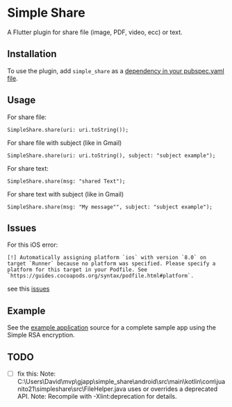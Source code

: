 # Simple Share

A Flutter plugin for share file (image, PDF, video, ecc) or text.

## Installation

To use the plugin, add `simple_share` as a
[dependency in your pubspec.yaml file](https://flutter.io/platform-plugins/).

## Usage

For share file: 

```SimpleShare.share(uri: uri.toString());```

For share file with subject (like in Gmail)

```SimpleShare.share(uri: uri.toString(), subject: "subject example");```

For share text: 

```SimpleShare.share(msg: "shared Text");```

For share text with subject (like in Gmail)

```SimpleShare.share(msg: "My message"", subject: "subject example");```

## Issues

For this iOS error:

```[!] Automatically assigning platform `ios` with version `8.0` on target `Runner` because no platform was specified. Please specify a platform for this target in your Podfile. See `https://guides.cocoapods.org/syntax/podfile.html#platform`.```

see this [issues](https://github.com/giandifra/simple_share/issues/7#issuecomment-473223636)

## Example

See the [example application](https://github.com/giandifra/simple_share/tree/master/example) source
for a complete sample app using the Simple RSA encryption.

## TODO
- [ ] fix this: Note: C:\Users\David\mvp\gjapp\simple_share\android\src\main\kotlin\com\juanito21\simpleshare\src\FileHelper.java uses or overrides a deprecated API.
Note: Recompile with -Xlint:deprecation for details.
